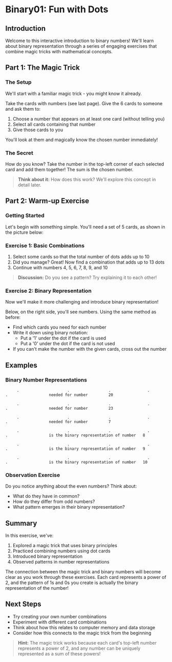 # Binary01: Fun with Dots

## Introduction

Welcome to this interactive introduction to binary numbers! We'll learn about binary representation through a series of engaging exercises that combine magic tricks with mathematical concepts.

## Part 1: The Magic Trick

### The Setup
We'll start with a familiar magic trick - you might know it already.

Take the cards with numbers (see last page). Give the 6 cards to someone and ask them to:
1. Choose a number that appears on at least one card (without telling you)
2. Select all cards containing that number
3. Give those cards to you

You'll look at them and magically know the chosen number immediately!

### The Secret
How do you know? Take the number in the top-left corner of each selected card and add them together! The sum is the chosen number. 

> **Think about it:** How does this work? We'll explore this concept in detail later.

## Part 2: Warm-up Exercise

### Getting Started
Let's begin with something simple. You'll need a set of 5 cards, as shown in the picture below:

### Exercise 1: Basic Combinations
1. Select some cards so that the total number of dots adds up to 10
2. Did you manage? Great! Now find a combination that adds up to 13 dots
3. Continue with numbers 4, 5, 6, 7, 8, 9, and 10

> **Discussion:** Do you see a pattern? Try explaining it to each other!

### Exercise 2: Binary Representation
Now we'll make it more challenging and introduce binary representation!

Below, on the right side, you'll see numbers. Using the same method as before:
- Find which cards you need for each number
- Write it down using binary notation:
  - Put a '1' under the dot if the card is used
  - Put a '0' under the dot if the card is not used
- If you can't make the number with the given cards, cross out the number

## Examples

### Binary Number Representations

```
     .                     .                 .                .               .                  needed for number         20

     .                     .                 .                .               .                  needed for number         23

     .                     .                 .                .               .                  needed for number         7

     .                     .                 .                .               .                  is the binary representation of number   8

     .                     .                 .                .               .                  is the binary representation of number   9

     .                     .                 .                .               .                  is the binary representation of number   10
```

### Observation Exercise
Do you notice anything about the even numbers? Think about:
- What do they have in common?
- How do they differ from odd numbers?
- What pattern emerges in their binary representation?

## Summary

In this exercise, we've:
1. Explored a magic trick that uses binary principles
2. Practiced combining numbers using dot cards
3. Introduced binary representation
4. Observed patterns in number representations

The connection between the magic trick and binary numbers will become clear as you work through these exercises. Each card represents a power of 2, and the pattern of 1s and 0s you create is actually the binary representation of the number!

## Next Steps
- Try creating your own number combinations
- Experiment with different card combinations
- Think about how this relates to computer memory and data storage
- Consider how this connects to the magic trick from the beginning

> **Hint:** The magic trick works because each card's top-left number represents a power of 2, and any number can be uniquely represented as a sum of these powers!
